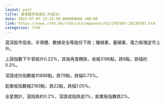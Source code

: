 ```yaml
---
layout: post
title: 滬深股市低收0.3%至1%
date: 2023-07-07 15:33:50.000000000 +08:00
link: https://news.rthk.hk/rthk/ch/component/k2/1707897-20230707.htm
categories: rthk
---
```


滬深股市低收。半導體、數據安全等股份下跌；種植業、養殖業、電力板塊逆市上升。

上證指數下午曾經升0.22%，其後再度轉跌，收報3196點，跌8點，跌幅約0.3%。

深證成份指數報10888點，跌79點，跌幅0.73%。

創業板指數報2169點，跌22點，跌幅1.05%。

全星期計，滬指跌約0.2%，深證成指跌逾1%，創業板指數跌2%。
